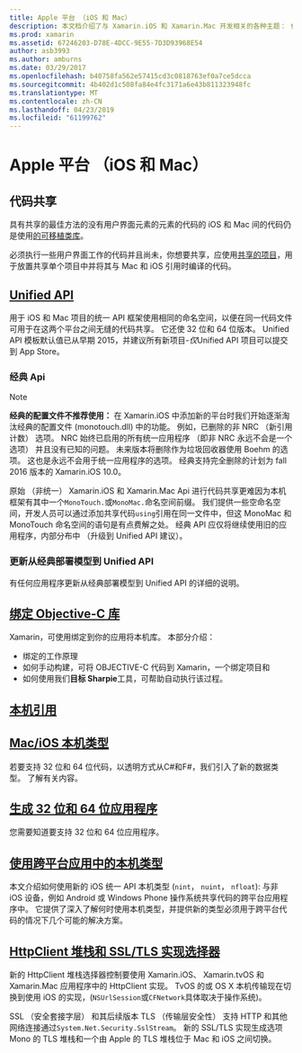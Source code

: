 ```yaml
---
title: Apple 平台 （iOS 和 Mac）
description: 本文档介绍了与 Xamarin.iOS 和 Xamarin.Mac 开发相关的各种主题： 代码共享、 统一的 API、 绑定 OBJECTIVE-C 库、 本机引用、 本机类型，和的详细信息。
ms.prod: xamarin
ms.assetid: 67246203-D78E-4DCC-9E55-7D3D93968E54
author: asb3993
ms.author: amburns
ms.date: 03/29/2017
ms.openlocfilehash: b40758fa562e57415cd3c0818763ef0a7ce5dcca
ms.sourcegitcommit: 4b402d1c508fa84e4fc3171a6e43b811323948fc
ms.translationtype: MT
ms.contentlocale: zh-CN
ms.lasthandoff: 04/23/2019
ms.locfileid: "61199762"
---
```

# <a name="apple-platform-ios-and-mac"></a>Apple 平台 （iOS 和 Mac）

## <a name="code-sharing"></a>代码共享

具有共享的最佳方法的没有用户界面元素的元素的代码的 iOS 和 Mac 间的代码仍是使用[的可移植类库](~/cross-platform/app-fundamentals/pcl.md)。

必须执行一些用户界面工作的代码并且尚未，你想要共享，应使用[共享的项目](~/cross-platform/app-fundamentals/shared-projects.md)，用于放置共享单个项目中并将其与 Mac 和 iOS 引用时编译的代码。

##  <a name="unified-apiunifiedindexmd"></a>[Unified API](unified/index.md)

用于 iOS 和 Mac 项目的统一 API 框架使用相同的命名空间，以便在同一代码文件可用于在这两个平台之间无缝的代码共享。 它还使 32 位和 64 位版本。 Unified API 模板默认值已从早期 2015，并建议所有新项目-*仅*Unified API 项目可以提交到 App Store。

### <a name="classic-apis"></a>经典 Api

> [!NOTE]
> **经典的配置文件不推荐使用：** 在 Xamarin.iOS 中添加新的平台时我们开始逐渐淘汰经典的配置文件 (monotouch.dll) 中的功能。 例如，已删除的非 NRC （新引用计数） 选项。 NRC 始终已启用的所有统一应用程序 （即非 NRC 永远不会是一个选项） 并且没有已知的问题。 未来版本将删除作为垃圾回收器使用 Boehm 的选项。 这也是永远不会用于统一应用程序的选项。 经典支持完全删除的计划为 fall 2016 版本的 Xamarin.iOS 10.0。

原始 （非统一） Xamarin.iOS 和 Xamarin.Mac Api 进行代码共享更难因为本机框架有其中一个`MonoTouch.`或`MonoMac.`命名空间前缀。  我们提供一些空命名空间，开发人员可以通过添加共享代码`using`引用在同一文件中，但这 MonoMac 和 MonoTouch 命名空间的语句是有点费解之处。 经典 API 应仅将继续使用旧的应用程序，内部分布中 （升级到 Unified API 建议）。


### <a name="updating-from-classic-to-the-unified-api"></a>更新从经典部署模型到 Unified API

有任何应用程序更新从经典部署模型到 Unified API 的详细的说明。

## <a name="binding-objective-c-librariesbindingindexmd"></a>[绑定 Objective-C 库](binding/index.md)

Xamarin，可使用绑定到你的应用将本机库。 本部分介绍：

- 绑定的工作原理
- 如何手动构建，可将 OBJECTIVE-C 代码到 Xamarin，一个绑定项目和
- 如何使用我们**目标 Sharpie**工具，可帮助自动执行该过程。

## <a name="native-referencesnative-referencesmd"></a>[本机引用](native-references.md)

##  <a name="macios-native-typesnativetypesmd"></a>[Mac/iOS 本机类型](nativetypes.md)

若要支持 32 位和 64 位代码，以透明方式从C#和F#，我们引入了新的数据类型。   了解有关内容。

##  <a name="building-32-and-64-bit-apps32-and-64indexmd"></a>[生成 32 位和 64 位应用程序](32-and-64/index.md)

您需要知道要支持 32 位和 64 位应用程序。

## <a name="working-with-native-types-in-cross-platform-appsnative-types-cross-platformmd"></a>[使用跨平台应用中的本机类型](native-types-cross-platform.md)

本文介绍如何使用新的 iOS 统一 API 本机类型 (`nint`， `nuint`， `nfloat`): 与非 iOS 设备，例如 Android 或 Windows Phone 操作系统共享代码的跨平台应用程序中。
它提供了深入了解何时使用本机类型，并提供新的类型必须用于跨平台代码的情况下几个可能的解决方案。

## <a name="httpclient-stack-and-ssltls-implementation-selectorhttp-stackmd"></a>[HttpClient 堆栈和 SSL/TLS 实现选择器](http-stack.md)

新的 HttpClient 堆栈选择器控制要使用 Xamarin.iOS、 Xamarin.tvOS 和 Xamarin.Mac 应用程序中的 HttpClient 实现。 TvOS 的或 OS X 本机传输现在切换到使用 iOS 的实现，(`NSUrlSession`或`CFNetwork`具体取决于操作系统)。

SSL （安全套接字层） 和其后续版本 TLS （传输层安全性） 支持 HTTP 和其他网络连接通过`System.Net.Security.SslStream`。 新的 SSL/TLS 实现生成选项 Mono 的 TLS 堆栈和一个由 Apple 的 TLS 堆栈位于 Mac 和 iOS 之间切换。
